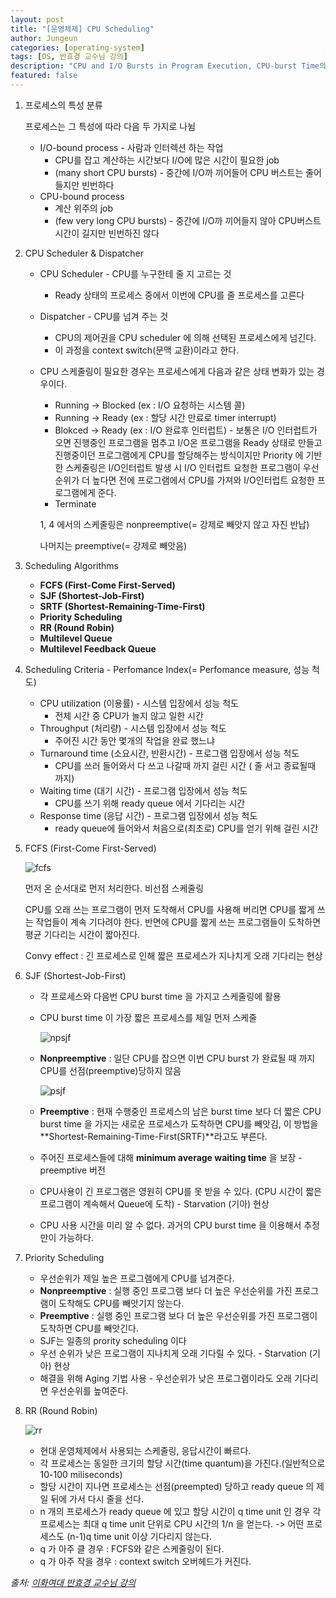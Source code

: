 ```yaml
---
layout: post
title: "[운영체제] CPU Scheduling"
author: Jungeun
categories: [operating-system]
tags: [OS, 반효경 교수님 강의]
description: "CPU and I/O Bursts in Program Execution, CPU-burst Time의 분포, 프로세스의 특성 분류, CPU Scheduler & Dispatcher"
featured: false
---
```


1. 프로세스의 특성 분류

   프로세스는 그 특성에 따라 다음 두 가지로 나뉨

   - I/O-bound process - 사람과 인터렉션 하는 작업
     - CPU를 잡고 계산하는 시간보다 I/O에 많은 시간이 필요한 job
     - (many short CPU bursts) - 중간에 I/O까 끼어들어 CPU 버스트는 줄어들지만 빈번하다
   - CPU-bound process
     - 계산 위주의 job
     - (few very long CPU bursts) - 중간에 I/O까 끼어들지 않아 CPU버스트 시간이 길지만 빈번하진 않다

2. CPU Scheduler & Dispatcher

   - CPU Scheduler - CPU를 누구한테 줄 지 고르는 것

     - Ready 상태의 프로세스 중에서 이번에 CPU를 줄 프로세스를 고른다

   - Dispatcher - CPU를 넘겨 주는 것

     - CPU의 제어권을 CPU scheduler 에 의해 선택된 프로세스에게 넘긴다.
     - 이 과정을 context switch(문맥 교환)이라고 한다.

   - CPU 스케줄링이 필요한 경우는 프로세스에게 다음과 같은 상태 변화가 있는 경우이다.

     - Running -> Blocked (ex : I/O 요청하는 시스템 콜)
     - Running -> Ready (ex : 할당 시간 만료로 timer interrupt)
     - Blokced -> Ready (ex : I/O 완료후 인터럽트) - 보통은 I/O 인터럽트가 오면 진행중인 프로그램을 멈추고 I/O온 프로그램을 Ready 상태로 만들고 진행중이던 프로그램에게 CPU를 할당해주는 방식이지만 Priority 에 기반한 스케줄링은 I/O인터럽트 발생 시 I/O 인터럽트 요청한 프로그램이 우선순위가 더 높다면 전에 프로그램에서 CPU를 가져와 I/O인터럽트 요청한 프로그램에게 준다.
     - Terminate

     1, 4 에서의 스케줄링은 nonpreemptive(= 강제로 빼앗지 않고 자진 반납)

     나머지는 preemptive(= 강제로 빼앗음)

3. Scheduling Algorithms

   - **FCFS (First-Come First-Served)**
   - **SJF (Shortest-Job-First)**
   - **SRTF (Shortest-Remaining-Time-First)**
   - **Priority Scheduling**
   - **RR (Round Robin)**
   - **Multilevel Queue**
   - **Multilevel Feedback Queue**

4. Scheduling Criteria - Perfomance Index(= Perfomance measure, 성능 척도)

   - CPU utilization (이용률) - 시스템 입장에서 성능 척도
     - 전체 시간 중 CPU가 놀지 않고 일한 시간
   - Throughput (처리량) - 시스템 입장에서 성능 척도
     - 주어진 시간 동안 몇개의 작업을 완료 했느냐 
   - Turnaround time (소요시간, 반환시간) - 프로그램 입장에서 성능 척도
     - CPU를 쓰러 들어와서 다 쓰고 나갈때 까지 걸린 시간 ( 줄 서고 종료될때 까지)
   - Waiting time (대기 시간) - 프로그램 입장에서 성능 척도
     - CPU를 쓰기 위해 ready queue 에서 기다리는 시간
   - Response time (응답 시간) - 프로그램 입장에서 성능 척도
     - ready queue에 들어와서 처음으로(최초로) CPU를 얻기 위해 걸린 시간

5. FCFS (First-Come First-Served)

   ![fcfs](/assets/images/operating-system/fcfs.png)

   먼저 온 순서대로 먼저 처리한다. 비선점 스케줄링

   CPU를 오래 쓰는 프로그램이 먼저 도착해서 CPU를 사용해 버리면 CPU를 짧게 쓰는 작업들이 계속 기다려야 한다. 반면에 CPU를 짧게 쓰는 프로그램들이 도착하면 평균 기다리는 시간이 짧아진다.

   Convy effect : 긴 프로세스로 인해 짧은 프로세스가 지나치게 오래 기다리는 현상

6. SJF (Shortest-Job-First)

   - 각 프로세스와 다음번 CPU burst time 을 가지고 스케줄링에 활용

   - CPU burst time 이 가장 짧은 프로세스를 제일 먼저 스케줄

     ![npsjf](/assets/images/operating-system/npsjf.png)

   - **Nonpreemptive** : 일단 CPU를 잡으면  이번 CPU burst 가 완료될 때 까지 CPU를 선점(preemptive)당하지 않음

     ![psjf](/assets/images/operating-system/psjf.png)

   - **Preemptive** : 현재 수행중인 프로세스의 남은 burst time 보다 더 짧은 CPU burst time 을 가지는 새로운 프로세스가 도착하면 CPU를 빼앗김, 이 방법을 **Shortest-Remaining-Time-First(SRTF)**라고도 부른다.

   - 주어진 프로세스들에 대해 **minimum average waiting time** 을 보장 - preemptive 버전

   - CPU사용이 긴 프로그램은 영원히 CPU를 못 받을 수 있다. (CPU 시간이 짧은 프로그램이 계속해서 Queue에 도착) - Starvation (기아) 현상 

   - CPU 사용 시간을 미리 알 수 없다. 과거의 CPU burst time 을 이용해서 추정만이 가능하다.

7. Priority Scheduling

   - 우선순위가 제일 높은 프로그램에게 CPU를 넘겨준다.
   - **Nonpreemptive** : 실행 중인 프로그램 보다 더 높은 우선순위를 가진 프로그램이 도착해도 CPU를 빼앗기지 않는다.
   - **Preemptive** : 실행 중인 프로그램 보다 더 높은 우선순위를 가진 프로그램이 도착하면 CPU를 빼앗긴다.
   - SJF는 일종의 prority scheduling 이다
   - 우선 순위가 낮은 프로그램이 지나치게 오래 기다릴 수 있다. - Starvation (기아) 현상 
   - 해결을 위해 Aging 기법 사용 - 우선순위가 낮은 프로그램이라도 오래 기다리면 우선순위를 높여준다.

8. RR (Round Robin)

   ![rr](/assets/images/operating-system/rr.png)

   - 현대 운영체제에서 사용되는 스케줄링, 응답시간이 빠르다.
   - 각 프로세스는 동일한 크기의 할당 시간(time quantum)을 가진다.(일반적으로 10-100 miliseconds)
   - 할당 시간이 지나면 프로세스는 선점(preempted) 당하고 ready queue 의 제일 뒤에 가서 다시 줄을 선다.
   - n 개의 프로세스가 ready queue 에 있고 할당 시간이 q time unit 인 경우 각 프로세스는 최대 q time unit 단위로 CPU 시간의 1/n 을 얻는다. -> 어떤 프로세스도 (n-1)q time unit 이상 기다리지 않는다. 
   - q 가 아주 클 경우 :  FCFS와 같은 스케줄링이 된다.
   - q 가 아주 작을 경우 :  context switch 오버헤드가 커진다.



*출처: [이화여대 반효경 교수님 강의]( http://www.kocw.net/home/search/kemView.do?kemId=1046323)*


